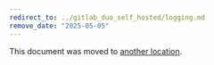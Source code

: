 ```yaml
---
redirect_to: ../gitlab_duo_self_hosted/logging.md
remove_date: "2025-05-05"
---
```


<!-- markdownlint-disable -->
<!-- vale off -->

This document was moved to [another location](../gitlab_duo_self_hosted/logging.md).

<!-- This redirect file can be deleted after <2025-05-05>. -->
<!-- Redirects that point to other docs in the same project expire in three months. -->
<!-- Redirects that point to docs in a different project or site (link is not relative and starts with `https:`) expire in one year. -->
<!-- Before deletion, see: https://docs.gitlab.com/ee/development/documentation/redirects.html -->
